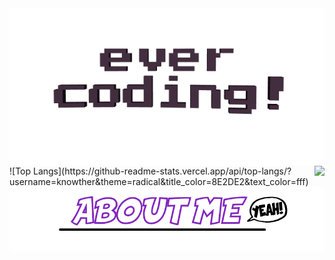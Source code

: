 <img align="center" src="https://raw.githubusercontent.com/knowther/knowther/master/evercoding.gif">
<img align="right" src="https://github-readme-stats.vercel.app/api?username=knowther&show_icons=true&theme=radical&title_color=8E2DE2&text_color=fff&icon_color=8E2DE2">
![Top Langs](https://github-readme-stats.vercel.app/api/top-langs/?username=knowther&theme=radical&title_color=8E2DE2&text_color=fff)
<img align="center" src="https://raw.githubusercontent.com/knowther/knowther/master/ABOUTME.png">

